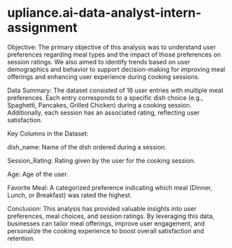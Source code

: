 # upliance.ai-data-analyst-intern-assignment

Objective:
The primary objective of this analysis was to understand user preferences regarding meal types and the impact of those preferences on session ratings. We also aimed to identify trends based on user demographics and behavior to support decision-making for improving meal offerings and enhancing user experience during cooking sessions.

Data Summary:
The dataset consisted of 16 user entries with multiple meal preferences. Each entry corresponds to a specific dish choice (e.g., Spaghetti, Pancakes, Grilled Chicken) during a cooking session. Additionally, each session has an associated rating, reflecting user satisfaction.

Key Columns in the Dataset:

dish_name: Name of the dish ordered during a session.

Session_Rating: Rating given by the user for the cooking session.

Age: Age of the user.

Favorite Meal: A categorized preference indicating which meal (Dinner, Lunch, or Breakfast) was rated the highest.

Conclusion:
This analysis has provided valuable insights into user preferences, meal choices, and session ratings. By leveraging this data, businesses can tailor meal offerings, improve user engagement, and personalize the cooking experience to boost overall satisfaction and retention.
